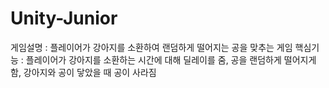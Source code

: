# Unity-Junior

게임설명 : 플레이어가 강아지를 소환하여 랜덤하게 떨어지는 공을 맞추는 게임
핵심기능 : 플레이어가 강아지를 소환하는 시간에 대해 딜레이를 줌, 공을 랜덤하게 떨어지게 함, 강아지와 공이 닿았을 때 공이 사라짐
